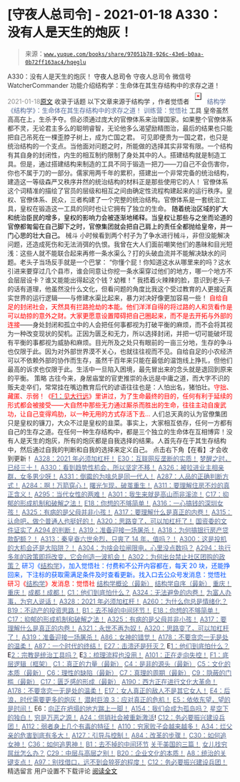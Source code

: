 # [守夜人总司令] - 2021-01-18 A330：没有人是天生的炮灰！

> 来源：[`www.yuque.com/books/share/97051b78-926c-43e6-b0aa-0b72ff163ac4/hqeglu`](https://www.yuque.com/books/share/97051b78-926c-43e6-b0aa-0b72ff163ac4/hqeglu)

<ne-p id="520f42f3293818f927861ebbd5b15da4_p_0" data-lake-id="520f42f3293818f927861ebbd5b15da4_p_0"><ne-text id="uc9321f25" style="color: rgb(51, 51, 51);">A330：没有人是天生的炮灰！</ne-text></ne-p> <ne-p id="1231d27b713833e078bd2e610c9c1924" data-lake-id="1231d27b713833e078bd2e610c9c1924"><ne-text id="uaa269f6d" ne-fontsize="14">守夜人总司令</ne-text></ne-p> <ne-p id="23a7f718f6d5da8262eb20dbd7264a04" data-lake-id="23a7f718f6d5da8262eb20dbd7264a04"><ne-text id="u3b4d2e7c" ne-fontsize="14" ne-bold="true" style="color: rgb(51, 51, 51);">守夜人总司令</ne-text></ne-p> <ne-p id="41a594df0d747716e65bf1adf71e3187" data-lake-id="41a594df0d747716e65bf1adf71e3187"><ne-text id="u087d7da2" ne-fontsize="14" style="color: rgb(51, 51, 51);">微信号</ne-text><ne-text id="u5a2be1cb" ne-fontsize="14" style="color: rgb(51, 51, 51);">WatcherCommander</ne-text></ne-p> <ne-p id="e88c82a42e0878b0e73dd3358aae9d11" data-lake-id="e88c82a42e0878b0e73dd3358aae9d11"><ne-text id="u9a577331" ne-fontsize="14" style="color: rgb(51, 51, 51);">功能介绍</ne-text><ne-text id="ue890c12a" ne-fontsize="14" style="color: rgb(51, 51, 51);">结构学：生命体在其生存结构中的求存之道！</ne-text></ne-p> <ne-p id="5e11d157b9da101d46953d477077014d" data-lake-id="5e11d157b9da101d46953d477077014d"><ne-text id="ua3e600bc" style="color: rgb(140, 140, 140);">2021-01-18</ne-text>[<ne-text id="uf56fce8b" ne-fontsize="14">原文</ne-text>](https://mp.weixin.qq.com/s?__biz=MzAxNDk1NjI2Mw==&mid=2247486363&idx=1&sn=c530a8860845315142c2bd6a17ac8280&chksm=9b8a2813acfda1050c3ce8fc15b10d45e49d86a3c419b6f1d41a06f1c0b92c37810907c8f597&scene=27#wechat_redirect&cpage=30)</ne-p> <ne-p id="71052a1d2c131b047a8b7f3a52ac36af" data-lake-id="71052a1d2c131b047a8b7f3a52ac36af"><ne-text id="uc24308a6" style="color: rgb(51, 51, 51);">收录于话题</ne-text></ne-p> <ne-p id="249f15327d642a15483d07025277a457" data-lake-id="249f15327d642a15483d07025277a457"><ne-text id="u73be994f" ne-fontsize="14" style="color: rgb(51, 51, 51);">以下文章来源于结构学 ，作者觉悟者</ne-text></ne-p> <ne-p id="6d1ab93e9a71c4e662e7d12d1694edef" data-lake-id="6d1ab93e9a71c4e662e7d12d1694edef"><ne-card data-card-name="image" data-card-type="inline" id="x8RVD" ne-fontsize="14" data-event-boundary="card" style="color: rgb(87, 107, 149);">![](img/d262b9b515ec3a55d313feaada5e9ee6.png)  <ne-p id="0b1742159096da148159372f5f3ce0c9" data-lake-id="0b1742159096da148159372f5f3ce0c9"><ne-text id="u1022ea4e" style="color: rgb(87, 107, 149);">结构学</ne-text></ne-p> <ne-p id="ace8833eb141d060f950f7022f7f4554" data-lake-id="ace8833eb141d060f950f7022f7f4554"><ne-text id="u356b096d" style="color: rgb(87, 107, 149);">《结构学》：生命体在其生存结构中的求存之道！ 训练营：觉悟社</ne-text></ne-p> <ne-p id="80472a0616fac0054e0fccce475fd9a9" data-lake-id="80472a0616fac0054e0fccce475fd9a9"><ne-text id="uf397e07f" ne-bold="true" style="color: rgb(51, 51, 51);">工具</ne-text></ne-p> <ne-p id="16e1f5ed46329933e016d8b003ab54d5" data-lake-id="16e1f5ed46329933e016d8b003ab54d5"><ne-text id="u9b6feb7a" style="color: rgb(51, 51, 51);">皇帝虽然高高在上，生杀予夺。但必须通过庞大的官僚体系来治理国家。如果整个官僚体系都不灵，无论君主多么的聪明睿智，无论他多么渴望励精图治，最后的结果也只能把自己吊死在一棵歪脖子树上，成为亡国之君。</ne-text></ne-p> <ne-p id="de27d38a09f4c06e795b6ffa6c00db2d" data-lake-id="de27d38a09f4c06e795b6ffa6c00db2d"><ne-text id="u176963c4" style="color: rgb(51, 51, 51);">可见即便贵为一国之君，也只是统治结构的一个支点。当他面对问题之时，所能做的选择其实非常有限。一个结构有其自身的封闭性，内生的相互制约限制了身处其中的人。搭建结构就是制造工具。但是，通过搭建结构来制造的工具不同于锻造一把刀——刀自己不会伤害你，你也不属于刀的一部分。</ne-text><ne-text id="ube234090" ne-bold="true" style="color: rgb(51, 51, 51);">儒家用两千年的累积，搭建出一个非常完备的统治结构，建造这一等级森严又秩序井然的统治结构的材料正是那些使用它的人！</ne-text></ne-p> <ne-p id="254164a13fc223be8d7d8ed21be44fc2" data-lake-id="254164a13fc223be8d7d8ed21be44fc2"><ne-text id="ua4d65728" style="color: rgb(51, 51, 51);">官僚体系这个词精准的描绘了官员的层级和相互之间由确定性流程构建起来的运行秩序。</ne-text><ne-text id="u6fa5d15e" ne-bold="true" style="color: rgb(51, 51, 51);">皇权、官僚体系、民众，三者构建了一个完整的统治结构。官僚体系是一套统治工具，皇权在锻造这一工具的同时也让它拥有了独立的生命。</ne-text></ne-p> <ne-p id="fd87156c8546d571cda207f8c17c6459" data-lake-id="fd87156c8546d571cda207f8c17c6459"><ne-text id="u50535626" style="color: rgb(0, 0, 0);">随着统治区域的扩大和统治臣民的增多，皇权的影响力会被逐渐地稀释。当皇权让那些与之坐而论道的官僚都匍匐在自己脚下之时，官僚集团就会把自己肩上的责任全都抛给皇帝，并一门心思的壮大自己。</ne-text></ne-p> <ne-p id="68e5bf5033d931f2d117b31901358df4" data-lake-id="68e5bf5033d931f2d117b31901358df4"><ne-text id="u32e80731" ne-bold="true" style="color: rgb(51, 51, 51);">械斗</ne-text></ne-p> <ne-p id="3651e80d946f669cbaa15ea3fa9a1c1c" data-lake-id="3651e80d946f669cbaa15ea3fa9a1c1c"><ne-text id="uf5272297" style="color: rgb(51, 51, 51);">小时候看到两个村子为了争水进行械斗，非但没能解决问题，还造成死伤和无法消弭的仇恨。我曾在大人们面前嘲笑他们的愚昧和目光短浅：这些人就不能联合起来再修一条水渠么？打的头破血流并不能解决缺水的问题。老头子当场反手就是一个巴掌：</ne-text></ne-p> <ne-p id="97b07a07eca520b1039115fe58513604" data-lake-id="97b07a07eca520b1039115fe58513604"><ne-text id="u5146981e" style="color: rgb(51, 51, 51);">“你懂个屁！你知道这水从哪里来的吗？这水引进来要穿过几个县市，谁会同意让你挖一条水渠穿过他们的地方，哪一个地方不会层层设卡？谁又能能出得起这个钱？幼稚！”</ne-text></ne-p> <ne-p id="c1e52c2f22efac1838409d6228492cf5" data-lake-id="c1e52c2f22efac1838409d6228492cf5"><ne-text id="u1ec0c171" style="color: rgb(51, 51, 51);">我捂着火辣辣的脸，意识到老头子的话有道理，他虽然没什么文化，但看问题的角度比我这个受过教育的人更接近真实世界的运行逻辑——与修建水渠比起来，暴力对决好像更加容易一些！</ne-text></ne-p> <ne-p id="845ea0db0f17a46a50464b2b6feedf71" data-lake-id="845ea0db0f17a46a50464b2b6feedf71"><ne-text id="uf184497d" style="color: rgb(255, 0, 0);">自给自足的封闭社会，天然具有拦路抢劫的本能。他们洋洋自得的将过路的人和货看作是可以劫掠的意外之财。大家更愿意设置障碍把自己圈起来，而不是去开拓与外部的连接</ne-text><ne-text id="u10c7bc43" style="color: rgb(51, 51, 51);">——</ne-text><ne-text id="ud9ff9a53" ne-bold="true" style="color: rgb(51, 51, 51);">身处封闭和孤立中的人会把任何事都视为打破平衡的麻烦，而不会将其视为一种改变现状的契机。正因为匮乏和无力，所以选择封闭，并把一切可能破坏现有平衡的事都视为威胁和麻烦。</ne-text><ne-text id="u44b9714f" style="color: rgb(51, 51, 51);">目光所及之处只有眼前的一亩三分地，生存的争斗也仅限于此。因为对外部世界漠不关心，也就往往视而不见。</ne-text><ne-text id="u69dead93" ne-bold="true" style="color: rgb(51, 51, 51);">自给自足的小农经济可以不依赖外部的协作而生存，虽然千百年来只能在最低的温饱线上挣扎，但他们最高的诉求也仅限于此。</ne-text><ne-text id="u915f2867" style="color: rgb(51, 51, 51);">生活中一旦陷入困境，最先冒出来的念头就是退回到原来的平衡。</ne-text></ne-p> <ne-p id="1101e9ceb78a54f24499f5967a996036" data-lake-id="1101e9ceb78a54f24499f5967a996036"><ne-text id="u7dd0cc48" ne-bold="true" style="color: rgb(51, 51, 51);">策略</ne-text></ne-p> <ne-p id="11ebc208701e49e8f2a45a04afd6d232" data-lake-id="11ebc208701e49e8f2a45a04afd6d232"><ne-text id="u8ff5f2f6" style="color: rgb(51, 51, 51);">古往今来，身居庙堂的官吏推崇的永远是中庸之道，而大字不识的贩夫走卒们，常常挂在嘴边教育后代的谚语往往也是：人怕出名，猪怕壮。</ne-text><ne-text id="u6ef974e4" style="color: rgb(255, 0, 0);">守拙、藏匿、示弱！《</ne-text>[<ne-text id="ue2a4e310" style="color: rgb(255, 0, 0);">F1：见大行远</ne-text>](http://mp.weixin.qq.com/s?__biz=MzIzMDYwOTM0Mg==&mid=2247483776&idx=1&sn=797cacf884d3dd309c6cd092810ff6cb&chksm=e8b19951dfc61047417dcb6028cb995e032406cc608190f678476fcf9b2e6628f14a8445fb1d&scene=21#wechat_redirect)<ne-text id="u30215376" style="color: rgb(255, 0, 0);">》里讲过，为了生命最终的目的，任何有利于延续的形式都会被接受——大自然中那些无力通过厮杀而胜出的生命，往往主动自废武功，让自己变得鸡肋，以一种无用的方式存活下去…</ne-text></ne-p> <ne-p id="21233acad6390361d335d8b8ccb1e3ce" data-lake-id="21233acad6390361d335d8b8ccb1e3ce"><ne-text id="u5a014f80" ne-bold="true" style="color: rgb(51, 51, 51);">人们总天真的认为官僚集团只是皇权的镰刀，大众不过是皇权的韭菜。事实上，大家相互依存，任何一方都有自己的生存之道。在任何一种生存结构中，都是三个独立的生命体在互相博弈！没有人是天生的炮灰，所有的炮灰都是自我选择的结果。人首先存在于其生存结构中，然后通过自我的判断和自我的选择来定义自己。</ne-text></ne-p> <ne-p id="43ea34d671700e88d3b9c1d802d65611" data-lake-id="43ea34d671700e88d3b9c1d802d65611"><ne-text id="ud394b702" style="color: rgb(51, 51, 51);">点击右下角【</ne-text><ne-text id="ua77e09b8" ne-bold="true" style="color: rgb(51, 51, 51);">在看</ne-text><ne-text id="u22853d67" style="color: rgb(51, 51, 51);">】才会收到更新！</ne-text></ne-p> <ne-p id="c784eaa334a36950d53a5a65cf39093c" data-lake-id="c784eaa334a36950d53a5a65cf39093c">[<ne-text id="u10079046" ne-fontsize="13" ne-bold="true" style="color: rgb(87, 107, 149);">A328：2021 年必须加杠杆！</ne-text>](http://mp.weixin.qq.com/s?__biz=MzIzMDYwOTM0Mg==&mid=2247485087&idx=1&sn=24d72f6a71bddb8954a03be5db246538&chksm=e8b19e4edfc617587a8ae645885a89ab8c3c6f67730a026d9c7c9a94ab3051ca480302147fc0&scene=21#wechat_redirect)</ne-p> <ne-p id="9c71d264cfc547e843ad0f3ea95675ae" data-lake-id="9c71d264cfc547e843ad0f3ea95675ae">[<ne-text id="u31177405" ne-fontsize="13" ne-bold="true" style="color: rgb(87, 107, 149);">E30：互联网反垄断的实质！</ne-text>](http://mp.weixin.qq.com/s?__biz=MzIzMDYwOTM0Mg==&mid=2247485082&idx=1&sn=c8b4d505292d900ca750fa2a4541cc88&chksm=e8b19e4bdfc6175d3ce68f21fb0530372d2723fa81da0a447f3b7e60c39e37804456fa006cab&scene=21#wechat_redirect)</ne-p> <ne-p id="cbc1af27cc6a1624a15b8bb7aa73172f" data-lake-id="cbc1af27cc6a1624a15b8bb7aa73172f">[<ne-text id="ue15facae" ne-bold="true" style="color: rgb(87, 107, 149);">梦醒之时，已经三十！</ne-text>](http://mp.weixin.qq.com/s?__biz=MzIzMDYwOTM0Mg==&mid=2247484378&idx=1&sn=e3a058584a13d7a5267315113964280d&chksm=e8b19b0bdfc6121df4af4b77d2d826fd0f4132ccfdee48132ce8cf86eb1ba45b898be83d1dc7&scene=21#wechat_redirect)</ne-p> <ne-p id="b238b8d734a88c33d980c934c62f973b" data-lake-id="b238b8d734a88c33d980c934c62f973b">[<ne-text id="u9b801f80" ne-fontsize="13" style="color: rgb(87, 107, 149);">A330：看到趋势性机会，所以坚定不移！</ne-text>](http://mp.weixin.qq.com/s?__biz=MzIzMDYwOTM0Mg==&mid=2247485097&idx=1&sn=029f58e90141f7c4f18ef6ab40373e19&chksm=e8b19e78dfc6176ea3034b9a8f0a03e5f177c973262e7cebc5b5508215ce61a425c5a542f301&scene=21#wechat_redirect)</ne-p> <ne-p id="585b74e9c12ff2fefb422dc71ab817ac" data-lake-id="585b74e9c12ff2fefb422dc71ab817ac">[<ne-text id="ud38ce3d2" ne-fontsize="13" style="color: rgb(87, 107, 149);">A326：被拉进业主相亲群，女多男少呀！</ne-text>](http://mp.weixin.qq.com/s?__biz=MzAxNDk1NjI2Mw==&mid=2247486324&idx=1&sn=c0d67524b58ca0869251ac8dd9772466&chksm=9b8a28fcacfda1ea6297a2c531a80b18eb2234b7902983ffb2ea8c860ef64b3e0c1b6af20e11&scene=21#wechat_redirect)</ne-p> <ne-p id="700c9f790b5310cb31bf1159668bc3cc" data-lake-id="700c9f790b5310cb31bf1159668bc3cc">[<ne-text id="u5d2cf189" ne-fontsize="13" style="color: rgb(87, 107, 149);">A331：倒霉的为啥总是同一代人！</ne-text>](http://mp.weixin.qq.com/s?__biz=MzIzMDYwOTM0Mg==&mid=2247485093&idx=1&sn=1f0dea4c2daf6d0cc57291f380950d92&chksm=e8b19e74dfc617625c62894cea1b4b7266548075986dbd0e01c9e42d0da7833a1b11c1196559&scene=21#wechat_redirect)</ne-p> <ne-p id="efd9f8d21ac4ac9a9744506f3f4c0b46" data-lake-id="efd9f8d21ac4ac9a9744506f3f4c0b46">[<ne-text id="ufd6b57eb" ne-fontsize="13" style="color: rgb(87, 107, 149);">A287：人品的正确判断方式！</ne-text>](http://mp.weixin.qq.com/s?__biz=MzAxNDk1NjI2Mw==&mid=2247486146&idx=1&sn=43c3cc0387fbab991133860c59aabdb0&chksm=9b8a294aacfda05c52561e366129fd6344dc4c97609a47d4210f9498f8535fec2425c2410b31&scene=21#wechat_redirect)</ne-p> <ne-p id="b998d921720011e6a8358e2684992878" data-lake-id="b998d921720011e6a8358e2684992878">[<ne-text id="uc0fd2acd" ne-fontsize="13" style="color: rgb(87, 107, 149);">A284：啊！万箭穿心！</ne-text>](http://mp.weixin.qq.com/s?__biz=MzAxNDk1NjI2Mw==&mid=2247486135&idx=1&sn=e950149b9b9147e9199cfc6093605950&chksm=9b8a293facfda029419b911d4b4fa91c73bbaf695b206df2cf15124d843f4bf4b80673baa394&scene=21#wechat_redirect)</ne-p> <ne-p id="3b4125193dc17c8bea74239364c18b4f" data-lake-id="3b4125193dc17c8bea74239364c18b4f">[<ne-text id="u6590b166" ne-fontsize="13" ne-bold="true" style="color: rgb(87, 107, 149);">曙光乍现，破茧重生！</ne-text>](http://mp.weixin.qq.com/s?__biz=MzAxNDk1NjI2Mw==&mid=2247486294&idx=1&sn=be44736a53c7548cbf498c01a2bb7f09&chksm=9b8a28deacfda1c8e4e0697d35dc6ec4f2a2c67d403892eb69390a9af93a54f6a576d7bbf08c&scene=21#wechat_redirect)</ne-p> <ne-p id="30a40533cd63c5310dc1a364685a92f8" data-lake-id="30a40533cd63c5310dc1a364685a92f8">[<ne-text id="u96de9d9a" ne-fontsize="13" ne-bold="true" style="color: rgb(87, 107, 149);">A311：要理解住房不炒的真正含义！</ne-text>](http://mp.weixin.qq.com/s?__biz=MzIzMDYwOTM0Mg==&mid=2247484959&idx=1&sn=090583ec50bfd9febec1de463c2672f6&chksm=e8b19ecedfc617d8629080f6745c8de013cfe875de26eef6767b2d5c10782650223ed15f807b&scene=21#wechat_redirect)</ne-p> <ne-p id="c006ba9422121357944c561ab14e3349" data-lake-id="c006ba9422121357944c561ab14e3349">[<ne-text id="u383bb965" ne-fontsize="13" style="color: rgb(87, 107, 149);">A295：当代女性的两难！</ne-text>](http://mp.weixin.qq.com/s?__biz=MzIzMDYwOTM0Mg==&mid=2247484854&idx=1&sn=6851afe306f7b89d23728018ea32b7f2&chksm=e8b19d67dfc61471955b15021ac11c5fff9f1607977e9df1bd2bbfabc2deb3dea5c98e369c55&scene=21#wechat_redirect)</ne-p> <ne-p id="6796158e343296f72f136dd7d94d8ac7" data-lake-id="6796158e343296f72f136dd7d94d8ac7">[<ne-text id="uab100f53" ne-fontsize="13" style="color: rgb(87, 107, 149);">A301：我生来就是高山而非溪流！</ne-text>](http://mp.weixin.qq.com/s?__biz=MzIzMDYwOTM0Mg==&mid=2247484895&idx=1&sn=241f68fd60c1b47239beef7573364ceb&chksm=e8b19d0edfc6141856def733b4a1fd20332b7083f1234182452387fcfe12cebb015db7bfbeec&scene=21#wechat_redirect)</ne-p> <ne-p id="dc16fc3cd07f03935f9cd91597aaa84c" data-lake-id="dc16fc3cd07f03935f9cd91597aaa84c">[<ne-text id="ufdf85a25" ne-fontsize="13" style="color: rgb(87, 107, 149);">C17：抑郁的形成机制和破解之法！</ne-text>](http://mp.weixin.qq.com/s?__biz=MzIzMDYwOTM0Mg==&mid=2247484812&idx=1&sn=d8b3a1dbaf5f2d08fe6d2e1664237ba4&chksm=e8b19d5ddfc6144b05efb4212b3542ab9f22b79a2ddab8e42ec911a07ea74190ce84f24e123f&scene=21#wechat_redirect)</ne-p> <ne-p id="00a15c0ae2aeed29e3baa019837a63eb" data-lake-id="00a15c0ae2aeed29e3baa019837a63eb">[<ne-text id="u3b6d4459" ne-fontsize="13" style="color: rgb(87, 107, 149);">E18：你想的不够简单！</ne-text>](http://mp.weixin.qq.com/s?__biz=MzIzMDYwOTM0Mg==&mid=2247484775&idx=1&sn=2a8e810e281cd7fe5a4db49002b193d2&chksm=e8b19db6dfc614a0e3360f0d54949c40138c27b184c114a44feaa394bd4400073dbbedf6a049&scene=21#wechat_redirect)</ne-p> <ne-p id="422325e44acb8e434d3487dae6a6758a" data-lake-id="422325e44acb8e434d3487dae6a6758a">[<ne-text id="u6f22a8d6" style="color: rgb(87, 107, 149);">A316：一心搞钱的深圳女孩！</ne-text>](http://mp.weixin.qq.com/s?__biz=MzIzMDYwOTM0Mg==&mid=2247485013&idx=1&sn=47e4214190fe82572974deeaba06f332&chksm=e8b19e84dfc61792d2eb8f2f774cbc1781e03fc16024a0b1223db933ddb215be7e51e100be98&scene=21#wechat_redirect)</ne-p> <ne-p id="586efa8660def44e5f618021a177d791" data-lake-id="586efa8660def44e5f618021a177d791">[<ne-text id="u09120a03" ne-fontsize="13" style="color: rgb(87, 107, 149);">A325：有病的是父母并非小孩！</ne-text>](http://mp.weixin.qq.com/s?__biz=MzIzMDYwOTM0Mg==&mid=2247485077&idx=1&sn=57f985e15ac94c5f1f3882ca3b043fc7&chksm=e8b19e44dfc617526db72343346431f4b43129e2437747a012cba9bf63b9695a2fc25c5e4654&scene=21#wechat_redirect)</ne-p> <ne-p id="36f7c67835c601515836bdaa773be5e9" data-lake-id="36f7c67835c601515836bdaa773be5e9">[<ne-text id="ud8f1a192" ne-fontsize="13" ne-bold="true" style="color: rgb(87, 107, 149);">A317：要理解什么是真正的内卷！</ne-text>](http://mp.weixin.qq.com/s?__biz=MzIzMDYwOTM0Mg==&mid=2247485061&idx=1&sn=ca29269a607917fc496e804188be831d&chksm=e8b19e54dfc617420d461820d8dd260c6fc1be85fb3e11bc1ebf0f9227e7be5ebb50f9ff2bdf&scene=21#wechat_redirect)</ne-p> <ne-p id="71256d5bd59b6373920ab2a8649b195d" data-lake-id="71256d5bd59b6373920ab2a8649b195d">[<ne-text id="u1e150543" ne-bold="true" style="color: rgb(87, 107, 149);">A315：认命吧，做个普通人也挺好的！</ne-text>](http://mp.weixin.qq.com/s?__biz=MzIzMDYwOTM0Mg==&mid=2247485008&idx=1&sn=bcaf70c42d4676c8f69de9f9ead1e495&chksm=e8b19e81dfc617973ba40200519407186760e32843fc6f379020da6160b0ba89870dadcae5fa&scene=21#wechat_redirect)</ne-p> <ne-p id="27282431a61b5284f0e5b1448df52a87" data-lake-id="27282431a61b5284f0e5b1448df52a87">[<ne-text id="uca1dac93" ne-fontsize="13" ne-bold="true" style="color: rgb(87, 107, 149);">A320：思路变了，可以加杠杆了！</ne-text>](http://mp.weixin.qq.com/s?__biz=MzIzMDYwOTM0Mg==&mid=2247485041&idx=1&sn=add2174fa42806f885a456a072ee4fee&chksm=e8b19ea0dfc617b6734e013f780112fdd88f28ad5312ce423fea1d75da4c3757660dab175208&scene=21#wechat_redirect)</ne-p> <ne-p id="36fabb93859b5136ed58b9db19c6e1b9" data-lake-id="36fabb93859b5136ed58b9db19c6e1b9">[<ne-text id="u90bec648" ne-fontsize="13" ne-bold="true" style="color: rgb(87, 107, 149);">国资委的文件证实了 A294 的判断！</ne-text>](http://mp.weixin.qq.com/s?__biz=MzIzMDYwOTM0Mg==&mid=2247484994&idx=1&sn=83c3c5b2335489f457b8e54e221af20e&chksm=e8b19e93dfc61785af473d8542a982e70bfc3f2c1a9837e105afba67f52e9b4f0f923e5e119f&scene=21#wechat_redirect)</ne-p> <ne-p id="6fae247a0c9514b5189fd9e76fc071ca" data-lake-id="6fae247a0c9514b5189fd9e76fc071ca">[<ne-text id="udcb79359" ne-fontsize="13" ne-bold="true" style="color: rgb(87, 107, 149);">A319：准备迎接一场屠杀！</ne-text>](http://mp.weixin.qq.com/s?__biz=MzIzMDYwOTM0Mg==&mid=2247485036&idx=1&sn=ff52df7559e0a6ed8230922ebd2af71a&chksm=e8b19ebddfc617ab0eca4ed1a66c5227d328155954d6704be456950fb3926e59e5288f7877cf&scene=21#wechat_redirect)</ne-p> <ne-p id="2844172cad0782d9ba79ed65bf72dd21" data-lake-id="2844172cad0782d9ba79ed65bf72dd21">[<ne-text id="u3b98dbeb" ne-fontsize="13" ne-bold="true" style="color: rgb(87, 107, 149);">A318：为何搞银行房产贷款配额？！</ne-text>](http://mp.weixin.qq.com/s?__biz=MzIzMDYwOTM0Mg==&mid=2247485031&idx=1&sn=c4af23061445755fdb12f1196c108b1d&chksm=e8b19eb6dfc617a015821fd94ff2d8f51a2cb8fb456ddd907206b615bf3240c1597d3618609c&scene=21#wechat_redirect)</ne-p> <ne-p id="4d271b200c1c38710cf189d59b08e0a6" data-lake-id="4d271b200c1c38710cf189d59b08e0a6">[<ne-text id="uaa3f70f3" ne-fontsize="13" ne-bold="true" style="color: rgb(87, 107, 149);">A313：秦皇奋六世余烈，只爽了 14 年，值吗？！</ne-text>](http://mp.weixin.qq.com/s?__biz=MzIzMDYwOTM0Mg==&mid=2247484982&idx=1&sn=c788144715447f1d1706d11032606236&chksm=e8b19ee7dfc617f122722185bea3af2753d3c810cdae1f8c6e5189fb69afc7b28093e7466cfd&scene=21#wechat_redirect)</ne-p> <ne-p id="4f3fc120757049bbf7ab06276eb84cc6" data-lake-id="4f3fc120757049bbf7ab06276eb84cc6">[<ne-text id="ud75a2375" ne-fontsize="13" ne-bold="true" style="color: rgb(87, 107, 149);">A300：这是投机的大机会还是大陷阱？！</ne-text>](http://mp.weixin.qq.com/s?__biz=MzIzMDYwOTM0Mg==&mid=2247484882&idx=1&sn=b103029f41e3aede94e1a45d035cd9ac&chksm=e8b19d03dfc614153863f37ca3f9204b451e2c02ad5ca8680c120e2458e628e5329c76b2d42c&scene=21#wechat_redirect)</ne-p> <ne-p id="6561ebbbf90b7a452446b3f20de28950" data-lake-id="6561ebbbf90b7a452446b3f20de28950">[<ne-text id="u4a7df539" ne-fontsize="13" ne-bold="true" style="color: rgb(87, 107, 149);">A304：为啥会拉闸限电，心里没点数吗？</ne-text>](http://mp.weixin.qq.com/s?__biz=MzIzMDYwOTM0Mg==&mid=2247484921&idx=1&sn=0f74dcad5b3cecf8e438493543b5457e&chksm=e8b19d28dfc6143eb8a9bdcdc8a57259580a9267ecea4e54032b9a803540f314e3c6a3cb50ca&scene=21#wechat_redirect)</ne-p> <ne-p id="2bd4b5ee116f30e8e3f7e79f4a968b47" data-lake-id="2bd4b5ee116f30e8e3f7e79f4a968b47">[<ne-text id="uc9ff1b9b" ne-fontsize="13" ne-bold="true" style="color: rgb(87, 107, 149);">A294：执行多年的政策即将改变，它会创造一波机会！</ne-text>](http://mp.weixin.qq.com/s?__biz=MzIzMDYwOTM0Mg==&mid=2247484849&idx=1&sn=5485cd1d6c511e883e25b0c7dd9e2e3e&chksm=e8b19d60dfc614764ffc8405dccf5b8120b31988f3c1cee74e384c06f0e39c3c81bef8263c3d&scene=21#wechat_redirect)</ne-p> <ne-p id="c867377ba81b4cd7c0c5ed42c537db37" data-lake-id="c867377ba81b4cd7c0c5ed42c537db37">[<ne-text id="u6925178c" ne-fontsize="13" ne-bold="true" style="color: rgb(87, 107, 149);">A302：为何出台禁止社区团购的政策？</ne-text>](http://mp.weixin.qq.com/s?__biz=MzIzMDYwOTM0Mg==&mid=2247484904&idx=1&sn=3b711f9bc2c47ba0ba432cf47d5832fb&chksm=e8b19d39dfc6142f8524aba7d5a15c694c1e25c19e2e662f6773219ace93c7354adf6878e54f&scene=21#wechat_redirect)</ne-p> <ne-p id="28e68fb981ab7e5ce405331ecc7274b8" data-lake-id="28e68fb981ab7e5ce405331ecc7274b8"><ne-text id="u94d1c7c4" ne-bold="true" style="color: rgb(0, 82, 255);">研习《</ne-text>[<ne-text id="uc89877ac" ne-bold="true" style="color: rgb(87, 107, 149);">结构学</ne-text>](https://mp.weixin.qq.com/mp/appmsgalbum?action=getalbum&album_id=1318317199878225920&__biz=MzAxNDk1NjI2Mw==#wechat_redirect)<ne-text id="u253115aa" ne-bold="true" style="color: rgb(0, 82, 255);">》，加入觉悟社：付费和不公开内容都在，每天 20 块，还能挣回来，下注标的获取需满足条件及时查看更新。</ne-text><ne-text id="ub0915120" style="color: rgb(0, 82, 255);">找入口去公众号发消息：觉悟社 </ne-text></ne-p> <ne-p id="549df96bf5583192ce776a0e2f87adf6" data-lake-id="549df96bf5583192ce776a0e2f87adf6"><ne-text id="u5c1ab61c" style="color: rgb(255, 0, 0);">研习《</ne-text>[<ne-text id="u9883613a" style="color: rgb(87, 107, 149);">结构学</ne-text>](https://mp.weixin.qq.com/mp/appmsgalbum?action=getalbum&album_id=1318317199878225920&__biz=MzAxNDk1NjI2Mw==#wechat_redirect)<ne-text id="ud21965b7" style="color: rgb(255, 0, 0);">》发消息</ne-text><ne-text id="u8fd94cba" ne-bold="true" style="color: rgb(255, 0, 0);">：觉悟社</ne-text></ne-p>  <ne-p id="e2b0e5b1fbd9d3e37f008856bae1c628" data-lake-id="e2b0e5b1fbd9d3e37f008856bae1c628"><ne-card data-card-name="image" data-card-type="inline" id="YZ3wn" data-event-boundary="card" style="color: rgb(51, 51, 51);"><ne-p id="d752ba2abf0848739a4298b94ccd9237" data-lake-id="d752ba2abf0848739a4298b94ccd9237">[<ne-text id="u6b36082e" style="color: rgb(87, 107, 149);">结构学概论（最新）</ne-text>](http://mp.weixin.qq.com/s?__biz=MzAxNDk1NjI2Mw==&mid=2247485167&idx=1&sn=d5e962eff4a8e9770c83bc87d19d07f3&chksm=9b8a2567acfdac7154f7a62996dca874e5d186b44f3d120dcb633760318788c42d304e325313&scene=21#wechat_redirect)</ne-p> <ne-p id="3c5848f0cbae1a7c484b9119e356b391" data-lake-id="3c5848f0cbae1a7c484b9119e356b391">[<ne-text id="ueadc6195" style="color: rgb(87, 107, 149);">结构学自序（最新）</ne-text>](http://mp.weixin.qq.com/s?__biz=MzAxNDk1NjI2Mw==&mid=2247485327&idx=1&sn=5a8c9a6499c84e1c3129ca7cb41e0ac7&chksm=9b8a2407acfdad112471c12c6b86e4e914116dbb6d6588fa726a72e0aafa01d9c1b9fd24a738&scene=21#wechat_redirect)</ne-p> <ne-p id="6e20cf03f44db16005286a7cb0e1c446" data-lake-id="6e20cf03f44db16005286a7cb0e1c446">[<ne-text id="u90b5fa8b" style="color: rgb(87, 107, 149);">重庆！重庆！</ne-text>](http://mp.weixin.qq.com/s?__biz=MzAxNDk1NjI2Mw==&mid=2247485354&idx=1&sn=331128611c478feede60317e963239a5&chksm=9b8a2422acfdad3448a9bcc0f9745f4367028e8a9b0a307f7c01c2690c398560a4be5e43492c&scene=21#wechat_redirect)</ne-p> <ne-p id="0ebcaea0727e06ee794cf0226faa2943" data-lake-id="0ebcaea0727e06ee794cf0226faa2943">[<ne-text id="u2d8d4a7b" style="color: rgb(87, 107, 149);">成都！成都！</ne-text>](http://mp.weixin.qq.com/s?__biz=MzIzMDYwOTM0Mg==&mid=2247484576&idx=1&sn=432e1df31f0735f0c93636776e97a859&chksm=e8b19c71dfc615671c9204af66bb0ffdb622fb2545b0387734a662feaa8e8be57d3063f59c5a&scene=21#wechat_redirect)</ne-p> <ne-p id="9b84aff74cdb0c56ab085fd462104bb2" data-lake-id="9b84aff74cdb0c56ab085fd462104bb2">[<ne-text id="ud07e24cb" style="color: rgb(87, 107, 149);">C1：他们到底怕什么？</ne-text>](http://mp.weixin.qq.com/s?__biz=MzAxNDk1NjI2Mw==&mid=2247483898&idx=1&sn=1b0a50386e9e89d2750dec717236f0aa&chksm=9b8a2272acfdab64235b35ee5e91b8cac6172144207251636e1345fc570aa1601f59eff7f442&scene=21#wechat_redirect)</ne-p> <ne-p id="daddc596059a782985c62c8b883ae61e" data-lake-id="daddc596059a782985c62c8b883ae61e">[<ne-text id="u206b28ea" style="color: rgb(87, 107, 149);">A324：无法避免的内卷！</ne-text>](http://mp.weixin.qq.com/s?__biz=MzAxNDk1NjI2Mw==&mid=2247486351&idx=1&sn=416223e7bbe181ac9d64767f073152d1&chksm=9b8a2807acfda11139d7bb034b96551e34563b5f21310b05ac2aa8808c12fb592aedd4ee3bf5&scene=21#wechat_redirect)</ne-p> <ne-p id="39d43407d60f6c8aad54d264b188ec52" data-lake-id="39d43407d60f6c8aad54d264b188ec52">[<ne-text id="u396e317b" style="color: rgb(87, 107, 149);">为富人办事，为穷人说话！</ne-text>](http://mp.weixin.qq.com/s?__biz=MzIzMDYwOTM0Mg==&mid=2247484462&idx=1&sn=195ebab17907fba73c69ae7a11bc40ad&chksm=e8b19cffdfc615e9b2f88327d492813afa3656859f4d67a6d831ac1cf684a54b760a8b8edcd6&scene=21#wechat_redirect)</ne-p> <ne-p id="ec27ae48538346e7e4a4a529dfa77e3c" data-lake-id="ec27ae48538346e7e4a4a529dfa77e3c">[<ne-text id="u272cf3d4" style="color: rgb(87, 107, 149);">A328：2021 年必须加杠杆！</ne-text>](http://mp.weixin.qq.com/s?__biz=MzIzMDYwOTM0Mg==&mid=2247485087&idx=1&sn=24d72f6a71bddb8954a03be5db246538&chksm=e8b19e4edfc617587a8ae645885a89ab8c3c6f67730a026d9c7c9a94ab3051ca480302147fc0&scene=21#wechat_redirect)</ne-p> <ne-p id="a0be901c0861c7abaff5603be1141617" data-lake-id="a0be901c0861c7abaff5603be1141617">[<ne-text id="ub71b1f89" style="color: rgb(87, 107, 149);">A260：为什么你总是情绪化？</ne-text>](http://mp.weixin.qq.com/s?__biz=MzAxNDk1NjI2Mw==&mid=2247485923&idx=1&sn=6e1e4a5b0b44a3ac652fe5b32b56ac07&chksm=9b8a2a6bacfda37d56d0717875b11867d9f7426fb815a36f43aebb438d135b81c8d69c3ab006&scene=21#wechat_redirect)</ne-p> <ne-p id="5724ef99f3247ba21e3208b349cf52bd" data-lake-id="5724ef99f3247ba21e3208b349cf52bd">[<ne-text id="uf24fbdaf" style="color: rgb(87, 107, 149);">B19：不动产的投资思路！</ne-text>](http://mp.weixin.qq.com/s?__biz=MzIzMDYwOTM0Mg==&mid=2247484069&idx=1&sn=a13a6e590a21b27fd1356718b3a2dcd3&chksm=e8b19a74dfc613622b23c7233732cbb1d499c75f9b7ac3047cdeaee3a34eeae7d3b4871429f1&scene=21#wechat_redirect)</ne-p> <ne-p id="13ddf08ad8764891d84e3336bdb5e131" data-lake-id="13ddf08ad8764891d84e3336bdb5e131">[<ne-text id="u68d4b8b9" style="color: rgb(87, 107, 149);">B1：去不掉的中间环节！</ne-text>](http://mp.weixin.qq.com/s?__biz=MzIzMDYwOTM0Mg==&mid=2247483903&idx=1&sn=e8a21cb816d6a27d869f81463805a208&chksm=e8b1992edfc610380f54d91f9acc9844820c77ce8a5bcedb4f36372c406647f45fd2514a6a77&scene=21#wechat_redirect)</ne-p> <ne-p id="24b05b40e27a3e1c3c1c0041748f72c5" data-lake-id="24b05b40e27a3e1c3c1c0041748f72c5">[<ne-text id="uaa89c47c" style="color: rgb(87, 107, 149);">E18：你想的不够简单！</ne-text>](http://mp.weixin.qq.com/s?__biz=MzIzMDYwOTM0Mg==&mid=2247484775&idx=1&sn=2a8e810e281cd7fe5a4db49002b193d2&chksm=e8b19db6dfc614a0e3360f0d54949c40138c27b184c114a44feaa394bd4400073dbbedf6a049&scene=21#wechat_redirect)</ne-p> <ne-p id="704d5008eb5e3abb9503aaa459194358" data-lake-id="704d5008eb5e3abb9503aaa459194358">[<ne-text id="ufeb09b81" style="color: rgb(87, 107, 149);">C17：抑郁的形成机制和破解之法！</ne-text>](http://mp.weixin.qq.com/s?__biz=MzIzMDYwOTM0Mg==&mid=2247484812&idx=1&sn=d8b3a1dbaf5f2d08fe6d2e1664237ba4&chksm=e8b19d5ddfc6144b05efb4212b3542ab9f22b79a2ddab8e42ec911a07ea74190ce84f24e123f&scene=21#wechat_redirect)</ne-p> <ne-p id="a7ff128a2c556ca14d08c313ce965320" data-lake-id="a7ff128a2c556ca14d08c313ce965320">[<ne-text id="u38f6f1d1" style="color: rgb(87, 107, 149);">A325：有病的是父母并非小孩！</ne-text>](http://mp.weixin.qq.com/s?__biz=MzIzMDYwOTM0Mg==&mid=2247485077&idx=1&sn=57f985e15ac94c5f1f3882ca3b043fc7&chksm=e8b19e44dfc617526db72343346431f4b43129e2437747a012cba9bf63b9695a2fc25c5e4654&scene=21#wechat_redirect)</ne-p> <ne-p id="41fe2b69bd2bca8310548ff7d1099389" data-lake-id="41fe2b69bd2bca8310548ff7d1099389">[<ne-text id="u3230fed8" style="color: rgb(87, 107, 149);">A317：要理解什么是真正的内卷！</ne-text>](http://mp.weixin.qq.com/s?__biz=MzIzMDYwOTM0Mg==&mid=2247485061&idx=1&sn=ca29269a607917fc496e804188be831d&chksm=e8b19e54dfc617420d461820d8dd260c6fc1be85fb3e11bc1ebf0f9227e7be5ebb50f9ff2bdf&scene=21#wechat_redirect)</ne-p> <ne-p id="a7209a25d3452a15ebac5ced3293ca3a" data-lake-id="a7209a25d3452a15ebac5ced3293ca3a">[<ne-text id="u400adc7d" style="color: rgb(87, 107, 149);">A321：永世不再为奴！</ne-text>](http://mp.weixin.qq.com/s?__biz=MzIzMDYwOTM0Mg==&mid=2247485052&idx=1&sn=a4eca565a8588f32fe70fe7e0524c2ea&chksm=e8b19eaddfc617bb7424ca5cc981c023d4f05e84dc6e35a6a7b78736e805e8317c7611dac353&scene=21#wechat_redirect)</ne-p> <ne-p id="aab41767c3574b416788d64ee64658f7" data-lake-id="aab41767c3574b416788d64ee64658f7">[<ne-text id="u727df9f3" style="color: rgb(87, 107, 149);">A320：思路变了，可以加杠杆了！</ne-text>](http://mp.weixin.qq.com/s?__biz=MzIzMDYwOTM0Mg==&mid=2247485041&idx=1&sn=add2174fa42806f885a456a072ee4fee&chksm=e8b19ea0dfc617b6734e013f780112fdd88f28ad5312ce423fea1d75da4c3757660dab175208&scene=21#wechat_redirect)</ne-p> <ne-p id="5b27a76753b91592ef6e27c521a03eb5" data-lake-id="5b27a76753b91592ef6e27c521a03eb5">[<ne-text id="ud81295be" style="color: rgb(87, 107, 149);">A319：准备迎接一场屠杀！</ne-text>](http://mp.weixin.qq.com/s?__biz=MzIzMDYwOTM0Mg==&mid=2247485036&idx=1&sn=ff52df7559e0a6ed8230922ebd2af71a&chksm=e8b19ebddfc617ab0eca4ed1a66c5227d328155954d6704be456950fb3926e59e5288f7877cf&scene=21#wechat_redirect)</ne-p> <ne-p id="22a4db78353f283654bcb146df0805e4" data-lake-id="22a4db78353f283654bcb146df0805e4">[<ne-text id="uf9e9b0f2" style="color: rgb(87, 107, 149);">A86：女神的错觉！</ne-text>](http://mp.weixin.qq.com/s?__biz=MzAxNDk1NjI2Mw==&mid=2247484733&idx=1&sn=fab22e8ab3f80b78dab3d4e2e2716bfb&chksm=9b8a26b5acfdafa374df83506e5086a573169362877918977c08490b4e9747c45c99d1266e7f&scene=21#wechat_redirect)</ne-p> <ne-p id="bb916ddaa761479840da3d63b6179f8e" data-lake-id="bb916ddaa761479840da3d63b6179f8e">[<ne-text id="ud932bff5" style="color: rgb(87, 107, 149);">A178：不要贪恋一无是处的温柔！</ne-text>](http://mp.weixin.qq.com/s?__biz=MzAxNDk1NjI2Mw==&mid=2247485259&idx=1&sn=c46eb58cf71fc316608279b1e10828b8&chksm=9b8a24c3acfdadd57781ee9631cc06ed50551cc15141d155f54fa20dcf69c653825673104680&scene=21#wechat_redirect)</ne-p> <ne-p id="74d6f8ae7224cda96c813a8c4fc940ef" data-lake-id="74d6f8ae7224cda96c813a8c4fc940ef">[<ne-text id="u736b4412" style="color: rgb(87, 107, 149);">A87：一个时代的终结！</ne-text>](http://mp.weixin.qq.com/s?__biz=MzIzMDYwOTM0Mg==&mid=2247484102&idx=1&sn=c0572fe89409ac0ef2d1468b8f81f130&chksm=e8b19a17dfc6130119eacf0492c237b5173f6f9c13265a36d7919e3132228f8c2d3306863c08&scene=21#wechat_redirect)</ne-p> <ne-p id="7e332d54dd8e11fa3de309768010ed49" data-lake-id="7e332d54dd8e11fa3de309768010ed49">[<ne-text id="u266a8bca" style="color: rgb(87, 107, 149);">E27：击溃还是歼灭？</ne-text>](http://mp.weixin.qq.com/s?__biz=MzAxNDk1NjI2Mw==&mid=2247485068&idx=1&sn=2b373ea4eefcf1b09885327f1a71579c&chksm=9b8a2504acfdac128793e9562414dc6898813182021afefdb73c3ea788e0a998af0ed02fe173&scene=21#wechat_redirect)</ne-p> <ne-p id="7247d1730e396b0c849420f3360442c8" data-lake-id="7247d1730e396b0c849420f3360442c8"><ne-text id="u20acb3ad" style="color: rgb(11, 1, 20);">E</ne-text>[<ne-text id="u8308c926" style="color: rgb(87, 107, 149);">1：他们到底怕什么？</ne-text>](http://mp.weixin.qq.com/s?__biz=MzAxNDk1NjI2Mw==&mid=2247483898&idx=1&sn=1b0a50386e9e89d2750dec717236f0aa&chksm=9b8a2272acfdab64235b35ee5e91b8cac6172144207251636e1345fc570aa1601f59eff7f442&scene=21#wechat_redirect)</ne-p> <ne-p id="8e2e2a916d7c42a065640cf047971391" data-lake-id="8e2e2a916d7c42a065640cf047971391"><ne-text id="u6a98800c" style="color: rgb(11, 1, 20);">E</ne-text>[<ne-text id="u799a590e" style="color: rgb(87, 107, 149);">2：宗教是统治工具吗？</ne-text>](http://mp.weixin.qq.com/s?__biz=MzAxNDk1NjI2Mw==&mid=2247483901&idx=1&sn=f5d9f8c7bd84370c79adae921351e813&chksm=9b8a2275acfdab63fde093d76ff82e01d0e2fd43ea675f77fd17fd51a15873d4d10499f5338d&scene=21#wechat_redirect)</ne-p> <ne-p id="7ed842b9653bc5b240c6732142938dd5" data-lake-id="7ed842b9653bc5b240c6732142938dd5"><ne-text id="ueee21b5c" style="color: rgb(11, 1, 20);">E</ne-text>[<ne-text id="u1b40e112" style="color: rgb(87, 107, 149);">3：梳理流程也没用！</ne-text>](http://mp.weixin.qq.com/s?__biz=MzAxNDk1NjI2Mw==&mid=2247483989&idx=1&sn=ee70dacfd980f041379d91ae947ece44&chksm=9b8a21ddacfda8cb28bf62d6f53531e8a8ebce2de96396e50ec7e7e144fffe502ec6faee3415&scene=21#wechat_redirect)</ne-p> <ne-p id="0a8e0fa31f9643bc02650fc00c84710f" data-lake-id="0a8e0fa31f9643bc02650fc00c84710f">[<ne-text id="u17949301" style="color: rgb(87, 107, 149);">A101：正在走向失控！</ne-text>](http://mp.weixin.qq.com/s?__biz=MzAxNDk1NjI2Mw==&mid=2247485118&idx=1&sn=f80e8cdc785582325fe732a34ada1752&chksm=9b8a2536acfdac20e341884248b172b0c0ca910540223ab60c7625fdc0de2a03975d780ea2ab&scene=21#wechat_redirect)</ne-p> <ne-p id="5f24ffadcc1f65814e2fc41b42bbfeb8" data-lake-id="5f24ffadcc1f65814e2fc41b42bbfeb8">[<ne-text id="u4dc19609" style="color: rgb(87, 107, 149);">F1：底层逻辑（框架）</ne-text>](http://mp.weixin.qq.com/s?__biz=MzAxNDk1NjI2Mw==&mid=2247485072&idx=1&sn=83d919c9e3bf71d25978a97c8d4c8aa6&chksm=9b8a2518acfdac0ea8a0f84382cc7c0a26d1ac3664d76c6365aee67ac4ebcac1bf280c060249&scene=21#wechat_redirect)</ne-p> <ne-p id="d1509c9667412bc275f6daad7f6b0391" data-lake-id="d1509c9667412bc275f6daad7f6b0391">[<ne-text id="u3028174a" style="color: rgb(87, 107, 149);">C1：真正的力量（最新）</ne-text>](http://mp.weixin.qq.com/s?__biz=MzAxNDk1NjI2Mw==&mid=2247485209&idx=1&sn=d7b335d2c9632363c72de85ce7834b3e&chksm=9b8a2491acfdad87ae308d74534ec4def57980a2b1db88ffe56ac03e4d76ea55e7eab2343097&scene=21#wechat_redirect)</ne-p> <ne-p id="39f685f794b821472346dc8fe19cb0cd" data-lake-id="39f685f794b821472346dc8fe19cb0cd">[<ne-text id="u8c44148a" style="color: rgb(87, 107, 149);">C4：是非的源头（最新）</ne-text>](http://mp.weixin.qq.com/s?__biz=MzAxNDk1NjI2Mw==&mid=2247485283&idx=1&sn=4f6374be824ea0fb148517f63cae7a95&chksm=9b8a24ebacfdadfd9bb865954cfc7b9621c1450b4c258506347b2201a04c6057c4119a1a0820&scene=21#wechat_redirect)</ne-p> <ne-p id="72a39742555703cfb010ad82d87cef47" data-lake-id="72a39742555703cfb010ad82d87cef47">[<ne-text id="u5bfdad64" style="color: rgb(87, 107, 149);">C5：文化的本质（最新）</ne-text>](http://mp.weixin.qq.com/s?__biz=MzAxNDk1NjI2Mw==&mid=2247485176&idx=1&sn=edd2d2664617b856f73da27471529eb6&chksm=9b8a2570acfdac66a9ad0160a17afd9e23a687bc0be9b7517602aaf3fa126c5d785bcead0da7&scene=21#wechat_redirect)</ne-p> <ne-p id="05a6b1647734fd78763cc7df9202bf76" data-lake-id="05a6b1647734fd78763cc7df9202bf76">[<ne-text id="u14cfdc60" style="color: rgb(87, 107, 149);">C6：理性的缺陷（最新）</ne-text>](http://mp.weixin.qq.com/s?__biz=MzAxNDk1NjI2Mw==&mid=2247485088&idx=1&sn=dc240d68dabbc3fbaa9897c63128e439&chksm=9b8a2528acfdac3e2ed7d1fff93035fb458ffdde98085ac6cfcd64bd53c9b8492733341b88ca&scene=21#wechat_redirect)</ne-p> <ne-p id="11f5e57ad9fe0934fde991e1070f8c6b" data-lake-id="11f5e57ad9fe0934fde991e1070f8c6b">[<ne-text id="ub90835e8" style="color: rgb(87, 107, 149);">C7：真理的周期（最新）</ne-text>](http://mp.weixin.qq.com/s?__biz=MzAxNDk1NjI2Mw==&mid=2247485125&idx=1&sn=724eac40812de46a36c36a423d100223&chksm=9b8a254dacfdac5b81e40465e73885bad2944e5115cd3c3fd5564b139fff62d8d15465bdc614&scene=21#wechat_redirect)</ne-p> <ne-p id="622875795872ff70023b5fc629ff134a" data-lake-id="622875795872ff70023b5fc629ff134a">[<ne-text id="u338521e8" style="color: rgb(87, 107, 149);">C9：隐蔽的门槛（最新）</ne-text>](http://mp.weixin.qq.com/s?__biz=MzAxNDk1NjI2Mw==&mid=2247485348&idx=1&sn=ff97eada6a187dc249bda43b3b1b6322&chksm=9b8a242cacfdad3a56345ecbfec34c4b29ae50e2c9b8b8e59e501c899390f434f72ae3d6ad87&scene=21#wechat_redirect)</ne-p> <ne-p id="7958160abd7d358d5d21027979ad131b" data-lake-id="7958160abd7d358d5d21027979ad131b">[<ne-text id="ue246de82" style="color: rgb(87, 107, 149);">C17：匮乏感的形成（最新）</ne-text>](http://mp.weixin.qq.com/s?__biz=MzAxNDk1NjI2Mw==&mid=2247485308&idx=1&sn=8e74bfdbda23fb78a502fd60d45f29ef&chksm=9b8a24f4acfdade2b302355ea435f49770e221a7e015a1821f985905faabfa7e2941d6c8d14b&scene=21#wechat_redirect)</ne-p> <ne-p id="eda75df29428cc1deb530124a0c9adf0" data-lake-id="eda75df29428cc1deb530124a0c9adf0">[<ne-text id="u2e2062a8" style="color: rgb(87, 107, 149);">A190：西方正在进行文化大革命！</ne-text>](http://mp.weixin.qq.com/s?__biz=MzAxNDk1NjI2Mw==&mid=2247485331&idx=1&sn=558944607b02c21c1d19819560a92216&chksm=9b8a241bacfdad0d370df183e0c0e2f7cb477f8e0d21201ead36272ed6f3a250db0ea2ecdd63&scene=21#wechat_redirect)</ne-p> <ne-p id="35d2f3ea911db6e0e5718af2b0425d27" data-lake-id="35d2f3ea911db6e0e5718af2b0425d27">[<ne-text id="u8fc38d06" style="color: rgb(87, 107, 149);">A178：不要贪恋一无是处的温柔！</ne-text>](http://mp.weixin.qq.com/s?__biz=MzAxNDk1NjI2Mw==&mid=2247485259&idx=1&sn=c46eb58cf71fc316608279b1e10828b8&chksm=9b8a24c3acfdadd57781ee9631cc06ed50551cc15141d155f54fa20dcf69c653825673104680&scene=21#wechat_redirect)</ne-p> <ne-p id="81c32a9d6328621db2bf3bb30994cab0" data-lake-id="81c32a9d6328621db2bf3bb30994cab0">[<ne-text id="ua5645b93" style="color: rgb(87, 107, 149);">E17：女人真正的敌人不是其它女人！</ne-text>](http://mp.weixin.qq.com/s?__biz=MzAxNDk1NjI2Mw==&mid=2247485246&idx=1&sn=e0a9e2bac3f9bc5122895e854b7d597a&chksm=9b8a24b6acfdada017380e476dc7faaf80b57b95b2bb8eb7b8ab61d0b04f5dd46850f7af81e3&scene=21#wechat_redirect)</ne-p> <ne-p id="8872a0850fe3f0837033e9c6470d06c7" data-lake-id="8872a0850fe3f0837033e9c6470d06c7">[<ne-text id="u082924c4" style="color: rgb(87, 107, 149);">E4：后浪，时代需要更多的炮灰！</ne-text>](http://mp.weixin.qq.com/s?__biz=MzAxNDk1NjI2Mw==&mid=2247485174&idx=1&sn=e3a702db58f3c2ec0d06b89f8435c73a&chksm=9b8a257eacfdac680d37903d2d05385f5c9401c189321cc109c96b1063e9753c8498d1553f72&scene=21#wechat_redirect)</ne-p> <ne-p id="43bfea47458be81628dc34a3f288e2a2" data-lake-id="43bfea47458be81628dc34a3f288e2a2">[<ne-text id="u99e5ddd5" style="color: rgb(87, 107, 149);">潜射巨浪 3：应对真正的危机！</ne-text>](http://mp.weixin.qq.com/s?__biz=MzAxNDk1NjI2Mw==&mid=2247485199&idx=1&sn=aba0a12dad3ec2d04e267645968b7cb1&chksm=9b8a2487acfdad910b880c358c1f6754e5ba01eb7eadfe70b45c2d1c9ec161d20151df4b1f2e&scene=21#wechat_redirect)</ne-p> <ne-p id="91484fc8c5ea71ac2b687719173fc254" data-lake-id="91484fc8c5ea71ac2b687719173fc254">[<ne-text id="uda6e437d" style="color: rgb(87, 107, 149);">E5：依依东望，望的是时间！</ne-text>](http://mp.weixin.qq.com/s?__biz=MzIzMDYwOTM0Mg==&mid=2247483860&idx=1&sn=b5b01ae82ff764ce2806251e3f2a809f&chksm=e8b19905dfc61013607735eb7782299c9a4d7a39a8b15a7b46182ef20eda3ffe9f6ed6337e1f&scene=21#wechat_redirect)</ne-p> <ne-p id="424dd41fd6c56986193b8c90f7727b4d" data-lake-id="424dd41fd6c56986193b8c90f7727b4d"><ne-text id="u1f485a3d" style="color: rgb(51, 51, 51);">E6：</ne-text>[<ne-text id="u70c6b117" style="color: rgb(87, 107, 149);">向正在坍塌的地方踹上一脚！</ne-text>](http://mp.weixin.qq.com/s?__biz=MzAxNDk1NjI2Mw==&mid=2247483789&idx=1&sn=5e44b7b524c3dc4bb7705f49ed0a44a3&chksm=9b8a2205acfdab139e4b1d44ef6702b09c9fbf79505340205d13fbdaa33207a997f54bee0e97&scene=21#wechat_redirect)</ne-p> <ne-p id="b398737f8af1928760013d2238febe67" data-lake-id="b398737f8af1928760013d2238febe67">[<ne-text id="u1b42cf25" style="color: rgb(87, 107, 149);">A154：我们会成为孤岛吗？</ne-text>](http://mp.weixin.qq.com/s?__biz=MzAxNDk1NjI2Mw==&mid=2247485133&idx=1&sn=f0da94e06adf2e02d479952851fe28eb&chksm=9b8a2545acfdac5355c2d105123de29322b07b417f2923aa9d8e5ee9e2ba86a65fe31a2b3a0a&scene=21#wechat_redirect)</ne-p> <ne-p id="0e9d397ce2475868fe814fe68b4b31ee" data-lake-id="0e9d397ce2475868fe814fe68b4b31ee">[<ne-text id="u4782d703" style="color: rgb(87, 107, 149);">星空下的独白！</ne-text>](http://mp.weixin.qq.com/s?__biz=MzAxNDk1NjI2Mw==&mid=2247484550&idx=1&sn=fa82f3305cc05c03bebea3852dd822b6&chksm=9b8a270eacfdae181964706c9ba3ccde2a315f3f6e21011f6296b060e0e14384ad0485da97f9&scene=21#wechat_redirect)</ne-p> <ne-p id="e3d7c8a0b28c6d8b1e47cac7c5e770b8" data-lake-id="e3d7c8a0b28c6d8b1e47cac7c5e770b8">[<ne-text id="u8f354eab" style="color: rgb(87, 107, 149);">穷是万恶之源！</ne-text>](http://mp.weixin.qq.com/s?__biz=MzAxNDk1NjI2Mw==&mid=2247483823&idx=1&sn=e54ebe9891b302dc0bf1815c76ccf8b7&chksm=9b8a2227acfdab31a05e273addd9159d4b8263d58d3c58bf214841c8189157519719c3427306&scene=21#wechat_redirect)</ne-p> <ne-p id="90731072a136057afd80632321952bfe" data-lake-id="90731072a136057afd80632321952bfe">[<ne-text id="u1eed17e4" style="color: rgb(87, 107, 149);">A24：供销社会被重新激活</ne-text>](http://mp.weixin.qq.com/s?__biz=MzAxNDk1NjI2Mw==&mid=2247484249&idx=1&sn=b8af24c3440b291292b1ed4eddfcfaec&chksm=9b8a20d1acfda9c79045cf72415a403a655fcbcc03483c9b2970fd289e28f7c18a998142039c&scene=21#wechat_redirect)<ne-text id="u61471f06" style="color: rgb(11, 1, 20);">!</ne-text></ne-p> <ne-p id="2cbbb5b7ce76a6af16934b94477bd481" data-lake-id="2cbbb5b7ce76a6af16934b94477bd481">[<ne-text id="u6aa941b1" style="color: rgb(87, 107, 149);">C12：务必要振兴建设兵团！</ne-text>](http://mp.weixin.qq.com/s?__biz=MzAxNDk1NjI2Mw==&mid=2247484193&idx=1&sn=88c86597191d0c97a411f9ea6f7b7c5d&chksm=9b8a20a9acfda9bfae819e8e42531fe6d523dd244ef0fc0c0787ab812540108c181f7ec2ffa9&scene=21#wechat_redirect)</ne-p> <ne-p id="6e50685b85390e30034410f3bdaa9de3" data-lake-id="6e50685b85390e30034410f3bdaa9de3">[<ne-text id="ueeb09c1a" style="color: rgb(87, 107, 149);">A112：弱者身上几个有毒的特征！</ne-text>](http://mp.weixin.qq.com/s?__biz=MzAxNDk1NjI2Mw==&mid=2247484903&idx=1&sn=609b7c81f10207eea8bcccbe35aa61b6&chksm=9b8a266facfdaf790a328ee9eca9d05f95ce939b69b2e4c1fcaacd63470bd79c44d03caeb00c&scene=21#wechat_redirect)</ne-p> <ne-p id="883a015e21f1cf27e59958d1b82c871e" data-lake-id="883a015e21f1cf27e59958d1b82c871e">[<ne-text id="ue83f15da" style="color: rgb(87, 107, 149);">A110：穷家败子会越来越多！</ne-text>](http://mp.weixin.qq.com/s?__biz=MzAxNDk1NjI2Mw==&mid=2247484897&idx=1&sn=84e1c8a85eb385c04f400095d47d55eb&chksm=9b8a2669acfdaf7f7a431a12c057023ae123aaa855b0f9d48a98c21eae27788632beb60765c9&scene=21#wechat_redirect)</ne-p> <ne-p id="4b54a7d05fdcd9396ac9ee925541a372" data-lake-id="4b54a7d05fdcd9396ac9ee925541a372">[<ne-text id="u1b9b9ae6" style="color: rgb(87, 107, 149);">A34：烂父亲的危害到底有多大！</ne-text>](http://mp.weixin.qq.com/s?__biz=MzIzMDYwOTM0Mg==&mid=2247483986&idx=1&sn=984fbf5e696f7a3f34f25dcf93037cea&chksm=e8b19a83dfc61395d629a54503920505c42a73a62b9e72308ed4ea0d66c509ca66a1a3138ea5&scene=21#wechat_redirect)</ne-p> <ne-p id="4719e22711ce73f174fde7bc8fe0fe22" data-lake-id="4719e22711ce73f174fde7bc8fe0fe22">[<ne-text id="u0926cd68" style="color: rgb(87, 107, 149);">A127：引导与控制！</ne-text>](http://mp.weixin.qq.com/s?__biz=MzAxNDk1NjI2Mw==&mid=2247484979&idx=1&sn=f399f00523a8dd5cafe7c0636121333e&chksm=9b8a25bbacfdacad35d6b31ea6500e76fc161c3dd8e789aacdc1284bedcdcaf57570dd6f6261&scene=21#wechat_redirect)</ne-p> <ne-p id="f3fbe55e8e14113e4173a476db6cfe53" data-lake-id="f3fbe55e8e14113e4173a476db6cfe53">[<ne-text id="u2f47cf0f" style="color: rgb(87, 107, 149);">A84：改革的步骤！</ne-text>](http://mp.weixin.qq.com/s?__biz=MzIzMDYwOTM0Mg==&mid=2247484098&idx=1&sn=8a28fd5dce47b485ed38e4f3cfdb7d05&chksm=e8b19a13dfc61305fde13511d297aa1d6b59184825c7998f338e7d5f36742e3c06c717d78fe8&scene=21#wechat_redirect)</ne-p> <ne-p id="74447131b9d4f692705d84dc631c87e1" data-lake-id="74447131b9d4f692705d84dc631c87e1">[<ne-text id="u4d22a506" style="color: rgb(87, 107, 149);">C30：如何追女神！</ne-text>](http://mp.weixin.qq.com/s?__biz=MzAxNDk1NjI2Mw==&mid=2247484588&idx=1&sn=de5c95495cc04bcfe8644c3c2bc025c3&chksm=9b8a2724acfdae3286a142c2de506a7494e2d7aa50c990c0e159cedab07b5287040f286dfac6&scene=21#wechat_redirect)</ne-p> <ne-p id="cdbd61ebedbdad5b47fde9c53e621b14" data-lake-id="cdbd61ebedbdad5b47fde9c53e621b14">[<ne-text id="ue0bedfc0" style="color: rgb(87, 107, 149);">C36：如何追男神！</ne-text>](http://mp.weixin.qq.com/s?__biz=MzAxNDk1NjI2Mw==&mid=2247485234&idx=1&sn=3a3659e6648263013c662bb25ff35795&chksm=9b8a24baacfdadace5d8fa147798a3e18e84b07e4f8761b0f7137b9811a42425b869336013db&scene=21#wechat_redirect)</ne-p> <ne-p id="cb84116de35680f6d8346c493e68b817" data-lake-id="cb84116de35680f6d8346c493e68b817">[<ne-text id="u5d4a3dfa" style="color: rgb(87, 107, 149);">B1：去不掉的中间环节</ne-text>](http://mp.weixin.qq.com/s?__biz=MzIzMDYwOTM0Mg==&mid=2247483903&idx=1&sn=e8a21cb816d6a27d869f81463805a208&chksm=e8b1992edfc610380f54d91f9acc9844820c77ce8a5bcedb4f36372c406647f45fd2514a6a77&scene=21#wechat_redirect)</ne-p> <ne-p id="7c78ac976bf1bfc3aed5cccc5d898f59" data-lake-id="7c78ac976bf1bfc3aed5cccc5d898f59">[<ne-text id="u7328b7cc" style="color: rgb(87, 107, 149);">关于美国的三篇！</ne-text>](http://mp.weixin.qq.com/s?__biz=MzIzMDYwOTM0Mg==&mid=2247484082&idx=1&sn=7f0efdc740505aeff41af3593c2c07d2&chksm=e8b19a63dfc613757721204eef321ddcad7ddc01dfc2076db117c37c0b37d75438f2e405c830&scene=21#wechat_redirect)</ne-p> <ne-p id="f8d07a21d134a9452a7a1bb809770277" data-lake-id="f8d07a21d134a9452a7a1bb809770277">[<ne-text id="ub1301861" style="color: rgb(87, 107, 149);">女儿找穷屌丝怎么办？</ne-text>](http://mp.weixin.qq.com/s?__biz=MzAxNDk1NjI2Mw==&mid=2247484939&idx=1&sn=6a8b9a3df7e1197fde72a04e45ad3055&chksm=9b8a2583acfdac958a9514beb89993c74e6ee5ad63df4c4c6d420f8ac9cc3976dcfe5f66c734&scene=21#wechat_redirect)</ne-p> <ne-p id="e9f97312d43119fc56b22a3468cf9517" data-lake-id="e9f97312d43119fc56b22a3468cf9517">[<ne-text id="u3235a651" style="color: rgb(87, 107, 149);">C29：中层与高层之别！</ne-text>](http://mp.weixin.qq.com/s?__biz=MzIzMDYwOTM0Mg==&mid=2247484061&idx=1&sn=6b5effaceec4ccea129b0b2c0ff9eb94&chksm=e8b19a4cdfc6135a82d4a79c2245a8efb5cea97135ffeef76afcdb0f1d23fc37408270b77ac3&scene=21#wechat_redirect)</ne-p> <ne-p id="5f7a4cfa76634975e8f53803f765efb1" data-lake-id="5f7a4cfa76634975e8f53803f765efb1">[<ne-text id="u8e87ae49" style="color: rgb(87, 107, 149);">B20：企业文化的本质！</ne-text>](http://mp.weixin.qq.com/s?__biz=MzIzMDYwOTM0Mg==&mid=2247484111&idx=1&sn=d6154ef03c3702d24ebbd49ec6d2544b&chksm=e8b19a1edfc61308357f4cc639a74339e18c1e7ea64e351a1d73fac03d82e0daa3d7cbd2b4f7&scene=21#wechat_redirect)</ne-p> <ne-p id="81bd922f29e4cdfc4cbdaa213c3577b7" data-lake-id="81bd922f29e4cdfc4cbdaa213c3577b7">[<ne-text id="ueb93e8e1" style="color: rgb(87, 107, 149);">A8：统治的关键支点！</ne-text>](http://mp.weixin.qq.com/s?__biz=MzAxNDk1NjI2Mw==&mid=2247483996&idx=1&sn=c9bc4ea308424074eddfdf68020fc602&chksm=9b8a21d4acfda8c2902216f0de9989ce3d22d440efe7c3bdcc29724308c95969cb124ed257f5&scene=21#wechat_redirect)</ne-p> <ne-p id="30dc649bdf343d71098300ba8d69071f" data-lake-id="30dc649bdf343d71098300ba8d69071f">[<ne-text id="u484642e5" style="color: rgb(87, 107, 149);">A97：别找借口，远不到会猝死的程度！</ne-text>](http://mp.weixin.qq.com/s?__biz=MzAxNDk1NjI2Mw==&mid=2247484866&idx=1&sn=d93222730b1fd65cd31d270e54c91073&chksm=9b8a264aacfdaf5cf1d8eab64891b03e7b9966e887c9f512b7cb4a3f6cca04f1faa2c5da905d&scene=21#wechat_redirect)</ne-p> <ne-p id="035b6646e745303895882b1c492402b2" data-lake-id="035b6646e745303895882b1c492402b2">[<ne-text id="ufdffcb85" style="color: rgb(87, 107, 149);">C12：务必要振兴建设兵团！</ne-text>](http://mp.weixin.qq.com/s?__biz=MzAxNDk1NjI2Mw==&mid=2247484193&idx=1&sn=88c86597191d0c97a411f9ea6f7b7c5d&chksm=9b8a20a9acfda9bfae819e8e42531fe6d523dd244ef0fc0c0787ab812540108c181f7ec2ffa9&scene=21#wechat_redirect)</ne-p> <ne-h3 id="VQ9Dl" data-lake-id="VQ9Dl"><ne-heading-ext><ne-heading-anchor></ne-heading-anchor><ne-heading-fold></ne-heading-fold></ne-heading-ext><ne-heading-content><ne-text id="uc128483f" ne-fontsize="16" style="color: rgb(51, 51, 51);">精选留言</ne-text></ne-heading-content></ne-h3> <ne-p id="528c5f213b352c68b5c6cdded22487bd" data-lake-id="528c5f213b352c68b5c6cdded22487bd"><ne-text id="u2d6743bb" style="color: rgb(51, 51, 51);">用户设置不下载评论</ne-text></ne-p> <ne-p id="071f61ad02951152e7a6a473ff1bbdf1" data-lake-id="071f61ad02951152e7a6a473ff1bbdf1">[<ne-text id="u65db7bde">阅读全文</ne-text>](https://t.zsxq.com/E2JeM7Y)</ne-p></ne-card></ne-p></ne-card></ne-p>